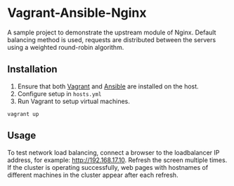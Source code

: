 # Vagrant-Ansible-Nginx

A sample project to demonstrate the upstream module of Nginx. Default balancing method is used, requests are distributed between the servers using a weighted round-robin algorithm.

## Installation

1. Ensure that both [Vagrant](https://www.vagrantup.com/docs/installation) and [Ansible](https://docs.ansible.com/ansible/latest/installation_guide/intro_installation.html) are installed on the host.
2. Configure setup in `hosts.yml`
3. Run Vagrant to setup virtual machines.
```
vagrant up
```

## Usage
To test network load balancing, connect a browser to the loadbalancer IP address, for example: http://192.168.17.10. Refresh the screen multiple times. If the cluster is operating successfully, web pages with hostnames of different machines in the cluster appear after each refresh.
